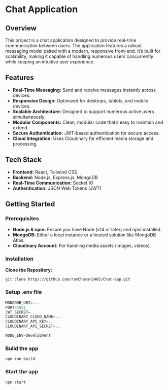# Chat Application

## Overview
This project is a chat application designed to provide real-time communication between users. The application features a robust messaging model paired with a modern, responsive front-end. It’s built for scalability, making it capable of handling numerous users concurrently while keeping an intuitive user experience.

## Features
- **Real-Time Messaging:** Send and receive messages instantly across devices.
- **Responsive Design:** Optimized for desktops, tablets, and mobile devices.
- **Scalable Architecture:** Designed to support numerous active users simultaneously.
- **Modular Components:** Clean, modular code that’s easy to maintain and extend.
- **Secure Authentication:** JWT-based authentication for secure access.
- **Cloud Integration:** Uses Cloudinary for efficient media storage and processing.

## Tech Stack
- **Frontend:** React, Tailwind CSS
- **Backend:** Node.js, Express.js, MongoDB
- **Real-Time Communication:** Socket.IO 
- **Authentication:** JSON Web Tokens (JWT)

## Getting Started

### Prerequisites
- **Node.js & npm:** Ensure you have Node (v14 or later) and npm installed.
- **MongoDB:** Either a local instance or a hosted solution like MongoDB Atlas.
- **Cloudinary Account:** For handling media assets (images, videos).

### Installation

 **Clone the Repository:**
   ```bash
   git clone https://github.com/ramCharan2405/Chat-app.git
   ```

### Setup .env file

```js
MONGODB_URI=...
PORT=5001
JWT_SECRET=...
CLOUDINARY_CLOUD_NAME=...
CLOUDINARY_API_KEY=...
CLOUDINARY_API_SECRET=...

NODE_ENV=development
```

### Build the app

```shell
npm run build
```

### Start the app
```shell
npm start
```


